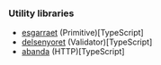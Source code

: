 ### Utility libraries

-  [esgarraet](./pkg/esgarraet/README.md) (Primitive)[TypeScript]
-  [delsenyoret](./pkg/delsenyoret/README.md) (Validator)[TypeScript]
-  [abanda](./pkg/abanda/README.md) (HTTP)[TypeScript]
